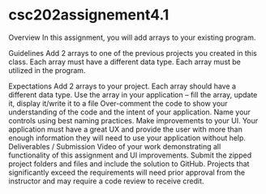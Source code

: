 # csc202assignement4.1
Overview
In this assignment, you will add arrays to your existing program.

Guidelines
Add 2 arrays to one of the previous projects you created in this class. Each array must have a different data type. Each array must be utilized in the program.

Expectations
Add 2 arrays to your project.
Each array should have a different data type.
Use the array in your application – fill the array, update it, display it/write it to a file
Over-comment the code to show your understanding of the code and the intent of your application.
Name your controls using best naming practices.
Make improvements to your UI.  Your application must have a great UX and provide the user with more than enough information they will need to use your application without help.
Deliverables / Submission 
Video of your work demonstrating all functionality of this assignment and UI improvements.
Submit the zipped project folders and files and include the solution to GitHub.
Projects that significantly exceed the requirements will need prior approval from the instructor and may require a code review to receive credit.
